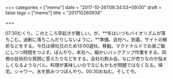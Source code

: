 +++
categories = ["memo"]
date = "2017-10-26T09:34:53+09:00"
draft = false
tags = ["memo"]
title = "201710260934"

+++

07:30むくり。このところ早起きが難しい。が、**冬はいつもバイオリズムが落ちこむ。過剰に落ちこんだりしないように。**準備。会社へ。到着。サイトの解析などをする。今日は帰社日のため13:00退社。移動。マクドナルドでお昼ご飯にしつつ時間をつぶす。ぼんやり。本社へ。細かいバックアップ作業をする。同僚の技術的な質問に答えたりなどをする。会社の飲み会。なにが売りなのか悩ましくなるようなバル。料理が美味しいのでなにもかもが問題ではなくなる。帰宅。シャワー。水を飲みつつぼんやり。00:30おねむ。そして今。
